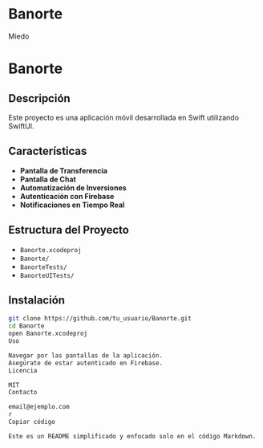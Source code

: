 # Banorte
 Miedo
# Banorte

## Descripción

Este proyecto es una aplicación móvil desarrollada en Swift utilizando SwiftUI.

## Características

- **Pantalla de Transferencia**
- **Pantalla de Chat**
- **Automatización de Inversiones**
- **Autenticación con Firebase**
- **Notificaciones en Tiempo Real**

## Estructura del Proyecto

- `Banorte.xcodeproj`
- `Banorte/`
- `BanorteTests/`
- `BanorteUITests/`

## Instalación

```bash
git clone https://github.com/tu_usuario/Banorte.git
cd Banorte
open Banorte.xcodeproj
Uso

Navegar por las pantallas de la aplicación.
Asegúrate de estar autenticado en Firebase.
Licencia

MIT
Contacto

email@ejemplo.com
r
Copiar código

Este es un README simplificado y enfocado solo en el código Markdown.
